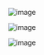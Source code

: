 ![image](https://github.com/user-attachments/assets/a3c2f415-f240-45b7-82fc-caa2991f55f4)


![image](https://github.com/user-attachments/assets/88757051-08f3-40e8-8cee-93d7fdbf0014)


![image](https://github.com/user-attachments/assets/b22d2c69-2e32-4952-a719-e37e786a42bc)
